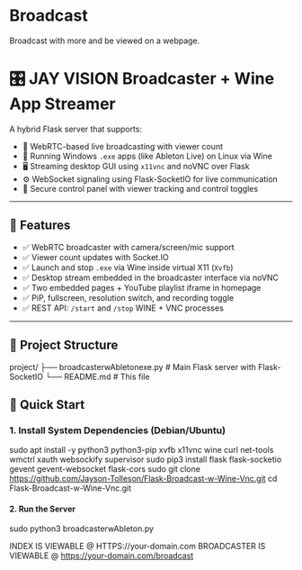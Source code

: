 # Broadcast
Broadcast with more and be viewed on a webpage.
# 🎛️ JAY VISION Broadcaster + Wine App Streamer

A hybrid Flask server that supports:
- 🎥 WebRTC-based live broadcasting with viewer count
- 🍷 Running Windows `.exe` apps (like Ableton Live) on Linux via Wine
- 🖥️ Streaming desktop GUI using `x11vnc` and noVNC over Flask
- ⚙️ WebSocket signaling using Flask-SocketIO for live communication
- 🧪 Secure control panel with viewer tracking and control toggles

---

## 🧰 Features

- ✅ WebRTC broadcaster with camera/screen/mic support
- ✅ Viewer count updates with Socket.IO
- ✅ Launch and stop `.exe` via Wine inside virtual X11 (`Xvfb`)
- ✅ Desktop stream embedded in the broadcaster interface via noVNC
- ✅ Two embedded pages + YouTube playlist iframe in homepage
- ✅ PiP, fullscreen, resolution switch, and recording toggle
- ✅ REST API: `/start` and `/stop` WINE + VNC processes

---

## 📁 Project Structure
project/
├── broadcasterwAbletonexe.py # Main Flask server with Flask-SocketIO
└── README.md # This file

## 🚀 Quick Start

### 1. Install System Dependencies (Debian/Ubuntu)

sudo apt install -y python3 python3-pip xvfb x11vnc wine curl net-tools wmctrl xauth websockify supervisor
sudo pip3 install flask flask-socketio gevent gevent-websocket flask-cors 
sudo git clone https://github.com/Jayson-Tolleson/Flask-Broadcast-w-Wine-Vnc.git
cd Flask-Broadcast-w-Wine-Vnc.git


#### 2. Run the Server

sudo python3 broadcasterwAbleton.py

INDEX IS VIEWABLE @ HTTPS://your-domain.com
BROADCASTER IS VIEWABLE @ https://your-domain.com/broadcast
